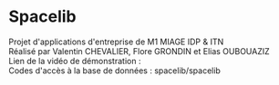 # Spacelib
Projet d'applications d'entreprise de M1 MIAGE IDP & ITN  
Réalisé par Valentin CHEVALIER, Flore GRONDIN et Elias OUBOUAZIZ  
Lien de la vidéo de démonstration :   
Codes d'accès à la base de données : spacelib/spacelib

